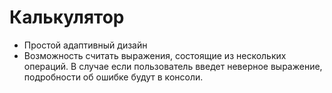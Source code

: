 # Калькулятор
- Простой адаптивный дизайн
- Возможность считать выражения, состоящие из нескольких операций. В случае если пользователь введет неверное выражение, подробности об ошибке будут в консоли.
